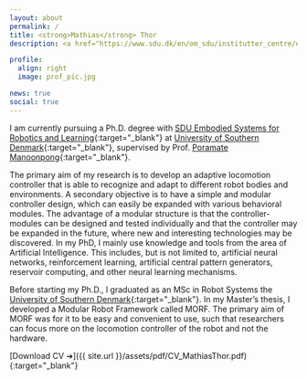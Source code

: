 ```yaml
---
layout: about
permalink: /
title: <strong>Mathias</strong> Thor
description: <a href="https://www.sdu.dk/en/om_sdu/institutter_centre/embodied+systems+for+robotics+and+learning"target="_blank"> SDU Embodied Systems for Robotics and Learning </a> • <a href="https://www.sdu.dk/da/om_sdu/institutter_centre/mmmi_maersk_mckinney_moeller.aspx"target="_blank">The Mærsk Mc-Kinney Møller Institute </a> • <a href="https://www.sdu.dk/en"target="_blank"target="_blank">The University of Southern Denmark</a>

profile:
  align: right
  image: prof_pic.jpg

news: true
social: true
---
```


I am currently pursuing a Ph.D. degree with [SDU Embodied Systems for Robotics and Learning](https://www.sdu.dk/en/om_sdu/institutter_centre/embodied+systems+for+robotics+and+learning){:target="_blank"} at [University of Southern Denmark](https://www.sdu.dk/en){:target="_blank"}, supervised by Prof. [Poramate Manoonpong](http://www.manoonpong.com/){:target="_blank"}.

The primary aim of my research is to develop an adaptive locomotion controller that is able to recognize and adapt to different robot bodies and environments. A secondary objective is to have a simple and modular controller design, which can easily be expanded with various behavioral modules. The advantage of a modular structure is that the controller-modules can be designed and tested individually and that the controller may be expanded in the future, where new and interesting technologies may be discovered. In my PhD, I mainly use knowledge and tools from the area of Artificial Intelligence. This includes, but is not limited to, artificial neural networks, reinforcement learning, artificial central pattern generators, reservoir computing, and other neural learning mechanisms.

Before starting my Ph.D., I graduated as an MSc in Robot Systems the [University of Southern Denmark](https://www.sdu.dk/en){:target="_blank"}. In my Master’s thesis, I developed a Modular Robot Framework called MORF. The primary aim of MORF was for it to be easy and convenient to use, such that researchers can focus more on the locomotion controller of the robot and not the hardware.  

[Download CV ➔]({{ site.url }}/assets/pdf/CV_MathiasThor.pdf){:target="_blank"}


<!--My current research interests include neural locomotion control of walking machines, learning/plasticity, dynamic simulations, and design of legged robotic systems including their software interface.-->
